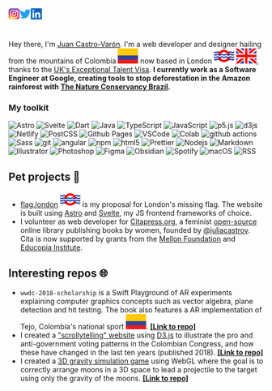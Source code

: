<a href="https://www.instagram.com/jcastrovaron/">
  <img align="left" alt="Juan's Instagram" width="22px" src="https://raw.githubusercontent.com/jjcastro/jjcastro/main/instagram.png" />
</a>
<!--<a href="https://discord.gg/XTW52Kt">
  <img align="left" alt="Juan's Discord" width="22px" src="https://raw.githubusercontent.com/jjcastro/jjcastro/main/discord.svg" />
</a>-->
<a href="https://twitter.com/jcastrovaron">
  <img align="left" alt="Juan's Twitter" width="22px" src="https://raw.githubusercontent.com/jjcastro/jjcastro/main/twitter.svg" />
</a>
<a href="https://www.linkedin.com/in/castrovaron/">
  <img align="left" alt="Juan's LinkedIn" width="22px" src="https://raw.githubusercontent.com/jjcastro/jjcastro/main/linkedin.svg" />
</a>

<br /><br />

Hey there, I'm [Juan Castro-Varón](https://castrovaron.com). I'm a web developer and designer hailing from the mountains of Colombia ![Colombia Flag](./CO.svg) now based in London [![London Flag](./LON.svg)](https://flag.london/) ![UK Flag](./GB.svg), thanks to the [UK's Exceptional Talent Visa](https://technation.io/visa/). **I currently work as a Software Engineer at Google, creating tools to stop deforestation in the Amazon rainforest with [The Nature Conservancy Brazil](https://blog.google/intl/pt-br/novidades/iniciativas/sustentabilidade-com-google-ajudando-preservar-a-floresta-amazonica/).**

### My toolkit
<p>  <img alt="Astro" src="https://img.shields.io/badge/Astro-0C1222?style=flat-square&logo=astro&logoColor=white" />  <img alt="Svelte" src="https://img.shields.io/badge/Svelte-4A4A55?style=flat-square&logo=svelte&logoColor=white" />
  <img alt="Dart" src="https://img.shields.io/badge/dart-%230175C2.svg?style=flat-square&logo=dart&logoColor=white" />
  <img alt="Java" src="https://img.shields.io/badge/java-%23ED8B00.svg?style=flat-square&logo=openjdk&logoColor=white" />
  <img alt="TypeScript" src="https://img.shields.io/badge/-TypeScript-007ACC?style=flat-square&logo=typescript&logoColor=white" />
  <img alt="JavaScript" src="https://img.shields.io/badge/JavaScript-323330?style=flat-square&logo=javascript&logoColor=white" />
<img alt="p5.js" src="https://img.shields.io/badge/p5%20js-ED225D?style=flat-square&logo=p5dotjs&logoColor=white" />
  <img alt="d3js" src="https://img.shields.io/badge/-D3.js-F9A03C?style=flat-square&logo=d3.js&logoColor=white" />
  <img alt="Netlify" src="https://img.shields.io/badge/Netlify-00C7B7?style=flat-square&logo=netlify&logoColor=white" />
  <img alt="PostCSS" src="https://img.shields.io/badge/postcss-DD3A0A?style=flat-square&logo=postcss&logoColor=white" />
  <img alt="Github Pages" src="https://img.shields.io/badge/GitHub%20Pages-222222?style=flat-square&logo=GitHub%20Pages&logoColor=white" />
  <img alt="VSCode" src="https://img.shields.io/badge/VSCode-0078D4?style=flat-square&logo=visual%20studio%20code&logoColor=white" />
 <img alt="Colab" src="https://img.shields.io/badge/Colab-F9AB00?style=flat-square&logo=googlecolab&logoColor=white" />
  <img alt="github actions" src="https://img.shields.io/badge/-Github_Actions-2088FF?style=flat-square&logo=github-actions&logoColor=white" />
  <img alt="Sass" src="https://img.shields.io/badge/-Sass-CC6699?style=flat-square&logo=sass&logoColor=white" />
  <img alt="git" src="https://img.shields.io/badge/-Git-F05032?style=flat-square&logo=git&logoColor=white" />
  <img alt="angular" src="https://img.shields.io/badge/-Angular-DD0031?style=flat-square&logo=angular&logoColor=white" />
  <img alt="npm" src="https://img.shields.io/badge/-NPM-CB3837?style=flat-square&logo=npm&logoColor=white" />
  <img alt="html5" src="https://img.shields.io/badge/-HTML5-E34F26?style=flat-square&logo=html5&logoColor=white" />
  <img alt="Prettier" src="https://img.shields.io/badge/-Prettier-F7B93E?style=flat-square&logo=prettier&logoColor=white" />  <img alt="Nodejs" src="https://img.shields.io/badge/-Nodejs-43853d?style=flat-square&logo=Node.js&logoColor=white" />
  <img alt="Markdown" src="https://img.shields.io/badge/markdown-%23000000.svg?style=flat-square&logo=markdown&logoColor=white" />
  <img alt="Illustrator" src="https://img.shields.io/badge/adobe%20illustrator-%23FF9A00.svg?style=flat-square&logo=adobe%20illustrator&logoColor=white" />
  <img alt="Photoshop" src="https://img.shields.io/badge/adobe%20photoshop-%2331A8FF.svg?style=flat-square&logo=adobe%20photoshop&logoColor=white" />
  <img alt="Figma" src="https://img.shields.io/badge/figma-%23F24E1E.svg?style=flat-square&logo=figma&logoColor=white" />
  <img alt="Obsidian" src="https://img.shields.io/badge/Obsidian-%23483699.svg?style=flat-square&logo=obsidian&logoColor=white" />
  <img alt="Spotify" src="https://img.shields.io/badge/Spotify-1ED760?style=flat-square&logo=spotify&logoColor=white" />
  <img alt="macOS" src="https://img.shields.io/badge/mac%20os-000000?style=flat-square&logo=macos&logoColor=white" />
  <img alt="RSS" src="https://img.shields.io/badge/rss-F88900?style=flat-square&logo=rss&logoColor=white" />
</p>

## Pet projects 🐰

- [flag.london](https://flag.london/) ![London Flag](./LON.svg) is my proposal for London's missing flag. The website is built using [Astro](https://astro.build/) and [Svelte](https://svelte.dev/), my JS frontend frameworks of choice. 
- I volunteer as web developer for [Citapress.org](https://citapress.org/), a feminist [open-source](https://github.com/citapress/citapress) online library publishing books by women, founded by [@juliacastrov](https://github.com/juliacastrov). Cita is now supported by grants from the [Mellon Foundation](https://www.mellon.org/) and [Educopia Institute](https://educopia.org/). 

## Interesting repos 🌐


- `wwdc-2018-scholarship` is a Swift Playground of AR experiments explaining computer graphics concepts such as vector algebra, plane detection and hit testing. The book also features a AR implementation of Tejo, Colombia's national sport ![Colombia Flag](./CO.svg). **[[Link to repo]](https://github.com/jjcastro/wwdc-2018-scholarship)** 
- I created a ["scrollytelling" website](http://congreso.castrovaron.com) using [D3.js](https://d3js.org/) to illustrate the pro and anti-government voting patterns in the Colombian Congress, and how these have changed in the last ten years (published 2018). **[[Link to repo]](https://github.com/jjcastro/colombianSenateVotingPatterns)** 
- I created a [3D gravity simulation game](https://jjcastro.github.io/gravity-game-simulation/) using WebGL where the goal is to correctly arrange moons in a 3D space to lead a projectile to the target using only the gravity of the moons. **[[Link to repo]](https://github.com/jjcastro/gravity-game-simulation)** 

